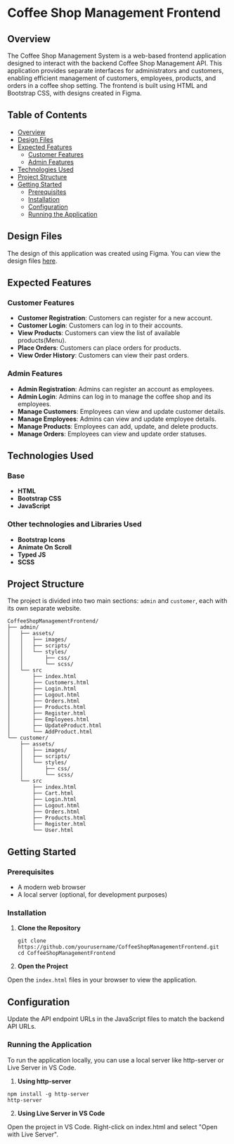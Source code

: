 # Coffee Shop Management Frontend

## Overview

The Coffee Shop Management System is a web-based frontend application designed to interact with the backend Coffee Shop Management API. This application provides separate interfaces for administrators and customers, enabling efficient management of customers, employees, products, and orders in a coffee shop setting. The frontend is built using HTML and Bootstrap CSS, with designs created in Figma.

## Table of Contents

- [Overview](#overview)
- [Design Files](#design-files)
- [Expected Features](#expected-features)
  - [Customer Features](#customer-features)
  - [Admin Features](#admin-features)
- [Technologies Used](#technologies-used)
- [Project Structure](#project-structure)
- [Getting Started](#getting-started)
  - [Prerequisites](#prerequisites)
  - [Installation](#installation)
  - [Configuration](#configuration)
  - [Running the Application](#running-the-application)

## Design Files

The design of this application was created using Figma. You can view the design files [here](https://www.figma.com/design/i1dATZL8PlfAvHDPNl1gB1/Coffee-Shop?node-id=0-1&t=VX4dqju5kP97cyUD-1).

## Expected Features

### Customer Features

- **Customer Registration**: Customers can register for a new account.
- **Customer Login**: Customers can log in to their accounts.
- **View Products**: Customers can view the list of available products(Menu).
- **Place Orders**: Customers can place orders for products.
- **View Order History**: Customers can view their past orders.

### Admin Features

- **Admin Registration**: Admins can register an account as employees.
- **Admin Login**: Admins can log in to manage the coffee shop and its employees.
- **Manage Customers**: Employees can view and update customer details.
- **Manage Employees**: Admins can view and update employee details.
- **Manage Products**: Employees can add, update, and delete products.
- **Manage Orders**: Employees can view and update order statuses.

## Technologies Used

### Base

- **HTML**
- **Bootstrap CSS**
- **JavaScript**

### Other technologies and Libraries Used

- **Bootstrap Icons**
- **Animate On Scroll**
- **Typed JS**
- **SCSS**

## Project Structure

The project is divided into two main sections: `admin` and `customer`, each with its own separate website.

```
CoffeeShopManagementFrontend/
├── admin/
│   ├── assets/
│   │   ├── images/
│   │   ├── scripts/
│   │   └── styles/
│   │       ├── css/
│   │       └── scss/
│   └── src
│       ├── index.html
│       ├── Customers.html
│       ├── Login.html
│       ├── Logout.html
│       ├── Orders.html
│       ├── Products.html
│       ├── Register.html
│       ├── Employees.html
│       ├── UpdateProduct.html
│       └── AddProduct.html
└── customer/
    ├── assets/
    │   ├── images/
    │   ├── scripts/
    │   └── styles/
    │       ├── css/
    │       └── scss/
    └── src
        ├── index.html
        ├── Cart.html
        ├── Login.html
        ├── Logout.html
        ├── Orders.html
        ├── Products.html
        ├── Register.html
        └── User.html
```

## Getting Started

### Prerequisites

- A modern web browser
- A local server (optional, for development purposes)

### Installation

1. **Clone the Repository**

   ```
   git clone https://github.com/yourusername/CoffeeShopManagementFrontend.git
   cd CoffeeShopManagementFrontend
   ```

2. **Open the Project**

Open the `index.html` files in your browser to view the application.

## Configuration

Update the API endpoint URLs in the JavaScript files to match the backend API URLs.

### Running the Application

To run the application locally, you can use a local server like http-server or Live Server in VS Code.

1. **Using http-server**

```
npm install -g http-server
http-server
```

2. **Using Live Server in VS Code**

Open the project in VS Code.
Right-click on index.html and select "Open with Live Server".
